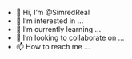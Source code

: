 - 👋 Hi, I’m @SimredReal
- 👀 I’m interested in ...
- 🌱 I’m currently learning ...
- 💞️ I’m looking to collaborate on ...
- 📫 How to reach me ...

<!---
SimredReal/SimredReal is a ✨ special ✨ repository because its `README.md` (this file) appears on your GitHub profile.
You can click the Preview link to take a look at your changes.
--->
